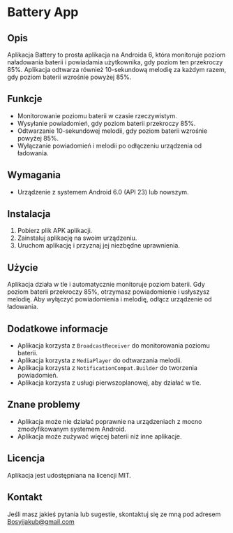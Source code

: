 # Battery App

## Opis

Aplikacja Battery to prosta aplikacja na Androida 6, która monitoruje poziom naładowania baterii i powiadamia użytkownika, gdy poziom ten przekroczy 85%. Aplikacja odtwarza również 10-sekundową melodię za każdym razem, gdy poziom baterii wzrośnie powyżej 85%.

## Funkcje

* Monitorowanie poziomu baterii w czasie rzeczywistym.
* Wysyłanie powiadomień, gdy poziom baterii przekroczy 85%.
* Odtwarzanie 10-sekundowej melodii, gdy poziom baterii wzrośnie powyżej 85%.
* Wyłączanie powiadomień i melodii po odłączeniu urządzenia od ładowania.

## Wymagania

* Urządzenie z systemem Android 6.0 (API 23) lub nowszym.

## Instalacja

1. Pobierz plik APK aplikacji.
2. Zainstaluj aplikację na swoim urządzeniu.
3. Uruchom aplikację i przyznaj jej niezbędne uprawnienia.

## Użycie

Aplikacja działa w tle i automatycznie monitoruje poziom baterii. Gdy poziom baterii przekroczy 85%, otrzymasz powiadomienie i usłyszysz melodię. Aby wyłączyć powiadomienia i melodię, odłącz urządzenie od ładowania.

## Dodatkowe informacje

* Aplikacja korzysta z `BroadcastReceiver` do monitorowania poziomu baterii.
* Aplikacja korzysta z `MediaPlayer` do odtwarzania melodii.
* Aplikacja korzysta z `NotificationCompat.Builder` do tworzenia powiadomień.
* Aplikacja korzysta z usługi pierwszoplanowej, aby działać w tle.

## Znane problemy

* Aplikacja może nie działać poprawnie na urządzeniach z mocno zmodyfikowanym systemem Android.
* Aplikacja może zużywać więcej baterii niż inne aplikacje.

## Licencja

Aplikacja jest udostępniana na licencji MIT.

## Kontakt

Jeśli masz jakieś pytania lub sugestie, skontaktuj się ze mną pod adresem Bosyjjakub@gmail.com
